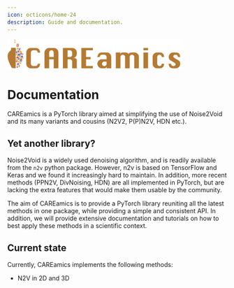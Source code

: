 ```yaml
---
icon: octicons/home-24
description: Guide and documentation.
---
```


<img src="assets/banner_careamics_large.png" width="400">


# Documentation

CAREamics is a PyTorch library aimed at simplifying the use of Noise2Void and its many
variants and cousins (N2V2, P(P)N2V, HDN etc.).

## Yet another library?

Noise2Void is a widely used denoising algorithm, and is readily available from the `n2v`
python package. However, n2v is based on TensorFlow and Keras and we found it 
increasingly hard to maintain. In addition, more recent methods (PPN2V, DivNoising,
HDN) are all implemented in PyTorch, but are lacking the extra features that would make
them usable by the community.

The aim of CAREamics is to provide a PyTorch library reuniting all the latest methods
in one package, while providing a simple and consistent API. In addition, we will
provide extensive documentation and tutorials on how to best apply these methods in a
scientific context.

## Current state

Currently, CAREamics implements the following methods:

- N2V in 2D and 3D
